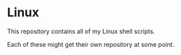 # Linux

This repository contains all of my Linux shell scripts.

Each of these might get their own repository at some point.

